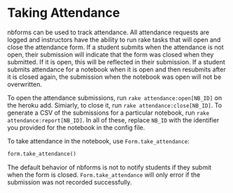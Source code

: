 # Taking Attendance

nbforms can be used to track attendance. All attendance requests are logged and instructors have the ability to run rake tasks that will open and close the attendance form. If a student submits when the attendance is not open, their submission will indicate that the form was closed when they submitted. If it is open, this will be reflected in their submission. If a student submits attendance for a notebook when it is open and then resubmits after it is closed again, the submission when the notebook was open will not be overwritten.

To open the attendance submissions, run `rake attendance:open[NB_ID]` on the heroku add. Simiarly, to close it, run `rake attendance:close[NB_ID]`. To generate a CSV of the submissions for a particular notebook, run `rake attendance:report[NB_ID]`. In all of these, replace `NB_ID` with the identifier you provided for the notebook in the config file.

To take attendance in the notebook, use `Form.take_attendance`:

```python
form.take_attendance()
```

The default behavior of nbforms is not to notify students if they submit when the form is closed. `Form.take_attendance` will only error if the submission was not recorded successfully.
